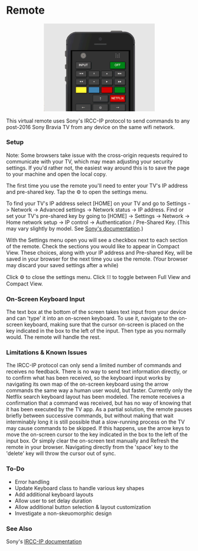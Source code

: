 # Remote
<p align="center"><img src="https://github.com/markshyzer/remote/blob/main/screenshot.png" width="300"></p>

This virtual remote uses Sony's IRCC-IP protocol to send commands to any post-2016 Sony Bravia TV from any device on the same wifi network.

### Setup

Note: Some browsers take issue with the cross-origin requests required to communicate with your TV, which may mean adjusting your security settings. If you'd rather not, the easiest way around this is to save the page to your machine and open the local copy.

The first time you use the remote you'll need to enter your TV's IP address and pre-shared key. Tap the &#9881; to open the settings menu. 

To find your TV's IP address select [HOME] on your TV and go to Settings -> Network -> Advanced settings -> Network status -> IP address. Find or set your TV's pre-shared key by going to [HOME] -> Settings -> Network -> Home network setup -> IP control -> Authentication / Pre-Shared Key. (This may vary slightly by model. See [Sony's documentation](https://pro-bravia.sony.net/develop/integrate/ip-control/index.html#ip-control-authentication).)

With the Settings menu open you will see a checkbox next to each section of the remote. Check the sections you would like to appear in Compact View. These choices, along with your IP address and Pre-shared Key, will be saved in your browser for the next time you use the remote. (Your browser may discard your saved settings after a while)

Click &#9881; to close the settings menu. Click &#8286;&#8285;&#8286; to toggle between Full View and Compact View.

### On-Screen Keyboard Input

The text box at the bottom of the screen takes text input from your device and can 'type' it into an on-screen keyboard. To use it, navigate to the on-screen keyboard, making sure that the cursor on-screen is placed on the key indicated in the box to the left of the input. Then type as you normally would. The remote will handle the rest.

### Limitations & Known Issues
The IRCC-IP protocol can only send a limited number of commands and receives no feedback. There is no way to send text information directly, or to confirm what has been received, so the keyboard input works by navigating its own map of the on-screen keyboard using the arrow commands the same way a human user would, but faster. 
Currently only the Netflix search keyboard layout has been modeled.
The remote receives a confirmation that a command was received, but has no way of knowing that it has been executed by the TV app. As a partial solution, the remote pauses briefly between successive commands, but without making that wait interminably long it is still possible that a slow-running process on the TV may cause commands to be skipped. If this happens, use the arrow keys to move the on-screen cursor to the key indicated in the box to the left of the input box. Or simply clear the on-screen text manually and Refresh the remote in your browser.
Navigating directly from the 'space' key to the 'delete' key will throw the cursor out of sync.

### To-Do
- Error handling
- Update Keyboard class to handle various key shapes
- Add additional keyboard layouts
- Allow user to set delay duration
- Allow additional button selection & layout customization
- Investigate a non-skeuomorphic design

### See Also
Sony's [IRCC-IP documentation](https://pro-bravia.sony.net/develop/integrate/ircc-ip/overview/index.html)


